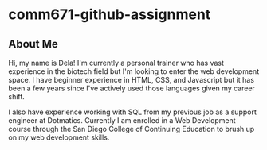 # comm671-github-assignment
## About Me 

Hi, my name is Dela! I'm currently a personal trainer who has vast experience in the biotech field but I'm looking to enter the web development space. I have beginner experience in HTML, CSS, and Javascript but it has been a few years since I've actively used those languages given my career shift. 

I also have experience working with SQL from my previous job as a support engineer at Dotmatics. Currently I am enrolled in a Web Development course through the San Diego College of Continuing Education to brush up on my web development skills. 
